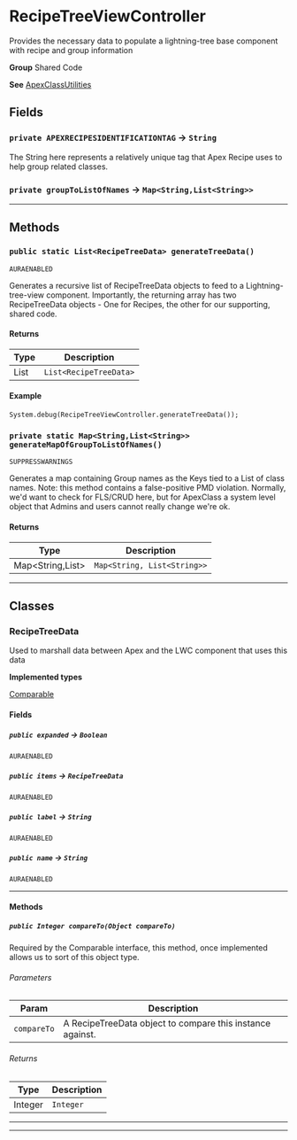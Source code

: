 # RecipeTreeViewController

Provides the necessary data to populate a lightning-tree base
component with recipe and group information


**Group** Shared Code


**See** [ApexClassUtilities](https://github.com/trailheadapps/apex-recipes/wiki/ApexClassUtilities)

## Fields

### `private APEXRECIPESIDENTIFICATIONTAG` → `String`


The String here represents a relatively unique tag that Apex Recipe uses to help group related classes.

### `private groupToListOfNames` → `Map<String,List<String>>`


---
## Methods
### `public static List<RecipeTreeData> generateTreeData()`

`AURAENABLED`

Generates a recursive list of RecipeTreeData objects to feed to a Lightning-tree-view component. Importantly, the returning array has two RecipeTreeData objects - One for Recipes, the other for our supporting, shared code.

#### Returns

|Type|Description|
|---|---|
|List<RecipeTreeData>|`List<RecipeTreeData>`|

#### Example
```apex
System.debug(RecipeTreeViewController.generateTreeData());
```


### `private static Map<String,List<String>> generateMapOfGroupToListOfNames()`

`SUPPRESSWARNINGS`

Generates a map containing Group names as the Keys tied to a List of class names. Note: this method contains a false-positive PMD violation. Normally, we'd want to check for FLS/CRUD here, but for ApexClass a system level object that Admins and users cannot really change we're ok.

#### Returns

|Type|Description|
|---|---|
|Map<String,List<String>>|`Map<String, List<String>>`|

---
## Classes
### RecipeTreeData

Used to marshall data between Apex and the LWC component
that uses this data


**Implemented types**

[Comparable](Comparable)

#### Fields

##### `public expanded` → `Boolean`

`AURAENABLED` 

##### `public items` → `RecipeTreeData`

`AURAENABLED` 

##### `public label` → `String`

`AURAENABLED` 

##### `public name` → `String`

`AURAENABLED` 

---
#### Methods
##### `public Integer compareTo(Object compareTo)`

Required by the Comparable interface, this method, once implemented allows us to sort of this object type.

###### Parameters

|Param|Description|
|---|---|
|`compareTo`|A RecipeTreeData object to compare this instance against.|

###### Returns

|Type|Description|
|---|---|
|Integer|`Integer`|

---

---

